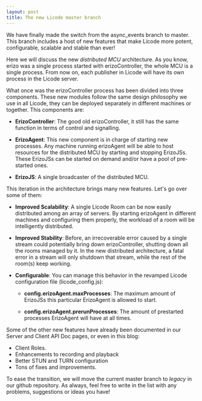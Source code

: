 ```yaml
--- 
layout: post 
title: The new Licode master branch
--- 
```


We have finally made the switch from the async_events branch to master.
This branch includes a host of new features that make Licode more potent, configurable, scalable and stable than ever!

Here we will discuss the new *distributed MCU* architecture. As you know, erizo was a single process started with erizoController, the whole MCU is a single process. From now on, each publisher in Licode will have its own process in the Licode server.

What once was the erizoController process has been divided into three components. These new modules follow the same design philosophy we use in all Licode, they can be deployed separately in different machines or together. This components are:

* **ErizoController**: The good old erizoController, it still has the same function in terms of control and signalling.

* **ErizoAgent**: This new component is in charge of starting new processes. Any machine running erizoAgent will be able to host resources for the distributed MCU by starting and stopping ErizoJSs. These ErizoJSs can be started on demand and/or have a pool of pre-started ones.

* **ErizoJS**: A single broadcaster of the distributed MCU.

This iteration in the architecture brings many new features. Let's go over some of them:

* **Improved Scalability**: A single Licode Room can be now easily distributed among an array of servers. By starting erizoAgent in different machines and configuring them properly, the workload of a room will be intelligently distributed.

* **Improved Stability**: Before, an irrecoverable error caused by a single stream could potentially bring down erizoController, shutting down all the rooms managed by it. In the new distributed architecture, a fatal error in a stream will only shutdown that stream, while the rest of the room(s) keep working.

* **Configurable**: You can manage this behavior in the revamped Licode configuration file (licode_config.js):

  + **config.erizoAgent.maxProcesses**: The maximum amount of ErizoJSs this particular ErizoAgent is allowed to start.

  + **config.erizoAgent.prerunProcesses**: The amount of prestarted processes ErizoAgent will have at all times.

Some of the other new features have already been documented in our Server and Client API Doc pages, or even in this blog:
* Client Roles.
* Enhancements to recording and playback
* Better STUN and TURN configuration
* Tons of fixes and improvements.

To ease the transition, we will move the current master branch to *legacy* in our github repository. As always, feel free to write in the list with any problems, suggestions or ideas you have!






